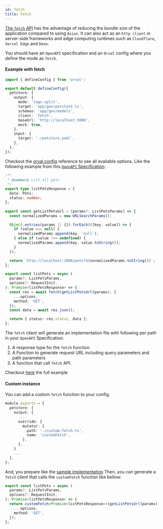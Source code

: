 ```yaml
---
id: fetch
title: Fetch
---
```


<a href="https://developer.mozilla.org/en-US/docs/Web/API/fetch" target="_blank">The `fetch` API</a> has the advantage of reducing the bundle size of the application compared to using `Axios`. It can also act as an `http client` in server-side frameworks and edge computing runtimes such as `Cloudflare`, `Vercel Edge` and `Deno`.

You should have an `OpenAPI` specification and an `Orval` config where you define the mode as `fetch`.

#### Example with fetch

```ts
import { defineConfig } from 'orval';

export default defineConfig({
  petstore: {
    output: {
      mode: 'tags-split',
      target: 'app/gen/petstore.ts',
      schemas: 'app/gen/models',
      client: 'fetch',
      baseUrl: 'http://localhost:3000',
      mock: true,
    },
    input: {
      target: './petstore.yaml',
    },
  },
});
```

Checkout the [orval config](../reference/configuration/full-example) reference to see all available options.
Like the following example from this <a href="https://github.com/anymaniax/orval/blob/master/samples/next-app-with-fetch/petstore.yaml" target="_blank">`OpenAPI` Specification</a>:

```ts
/**
 * @summary List all pets
 */
export type listPetsResponse = {
  data: Pets;
  status: number;
};

export const getListPetsUrl = (params?: ListPetsParams) => {
  const normalizedParams = new URLSearchParams();

  Object.entries(params || {}).forEach(([key, value]) => {
    if (value === null) {
      normalizedParams.append(key, 'null');
    } else if (value !== undefined) {
      normalizedParams.append(key, value.toString());
    }
  });

  return `http://localhost:3000/pets?${normalizedParams.toString()}`;
};

export const listPets = async (
  params?: ListPetsParams,
  options?: RequestInit,
): Promise<listPetsResponse> => {
  const res = await fetch(getListPetsUrl(params), {
    ...options,
    method: 'GET',
  });
  const data = await res.json();

  return { status: res.status, data };
};
```

The `fetch` client will generate an implementation file with following per path in your `OpenAPI` Specification.

1. A response type for the `fetch` function
2. A Function to generate request URL including query parameters and path parameters
3. A function that call `fetch` API.

Checkout <a href="https://github.com/anymaniax/orval/blob/master/samples/next-app-with-fetch" target="_blank">here</a> the full example

#### Custom instance

You can add a custom `fetch` function to your config.

```ts
module.exports = {
  petstore: {
    output: {
      ...
      override: {
        mutator: {
          path: './custom-fetch.ts',
          name: 'customFetch',
        },
      },
    }
    ...
  },
};
```

And, you prepare like the <a href="https://github.com/anymaniax/orval/blob/master/samples/next-app-with-fetch/custom-fetch.ts" target="_blank">sample implementation</a>
Then, you can generate a `fetch` client that calls the `customFetch` function like bellow:

```ts
export const listPets = async (
  params?: ListPetsParams,
  options?: RequestInit,
): Promise<listPetsResponse> => {
  return customFetch<Promise<listPetsResponse>>(getListPetsUrl(params), {
    ...options,
    method: 'GET',
  });
};
```
